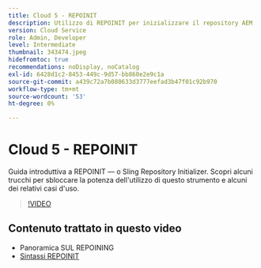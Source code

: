 ```yaml
---
title: Cloud 5 - REPOINIT
description: Utilizzo di REPOINIT per inizializzare il repository AEM
version: Cloud Service
role: Admin, Developer
level: Intermediate
thumbnail: 343474.jpeg
hidefromtoc: true
recommendations: noDisplay, noCatalog
exl-id: 6428d1c2-8453-449c-9d57-bb860e2e9c1a
source-git-commit: a439c72a7b080633d3777eefad3b47f01c92b970
workflow-type: tm+mt
source-wordcount: '53'
ht-degree: 0%

---
```


# Cloud 5 - REPOINIT

Guida introduttiva a REPOINIT — o Sling Repository Initializer. Scopri alcuni trucchi per sbloccare la potenza dell&#39;utilizzo di questo strumento e alcuni dei relativi casi d&#39;uso.

>[!VIDEO](https://video.tv.adobe.com/v/343474?quality=12&learn=on)

## Contenuto trattato in questo video

+ Panoramica SUL REPOINING
+ [Sintassi REPOINIT](https://sling.apache.org/documentation/bundles/repository-initialization.html#appendix-a-repoinit-syntax-parser-test-scenarios-1)
